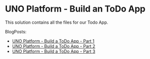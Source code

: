 # UNO Platform - Build an ToDo App

This solution contains all the files for our Todo App.

BlogPosts:
 * [UNO Platform - Build a ToDo App - Part 1](https://steven-giesel.com/blogPost/b2234ada-0978-4c7b-841e-ca6a255247b0)
 * [UNO Platform - Build a ToDo App - Part 2](https://steven-giesel.com/blogPost/85814db0-3495-492c-8ce1-5c83d708590b)
 * [UNO Platform - Build a ToDo App - Part 3](https://steven-giesel.com/blogPost/a3179d55-d5be-48ba-b570-ee7d494a8b21)